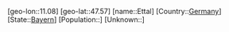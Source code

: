 ﻿---
location: [47.57,11.08]
type: City
tags:
- geo/City


SpocWebEntityId: 30085
isDeleted: false
confidential: public

---
[geo-lon::11.08]
[geo-lat::47.57]
[name::Ettal]
[Country::[Germany](geo/Continent/Europe/Germany.md)]
[State::[Bayern](geo/Continent/Europe/Germany/Bayern.md)]
[Population::]
[Unknown::]

